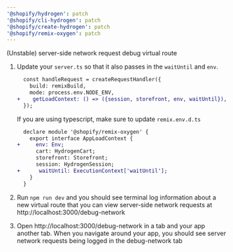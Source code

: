 ```yaml
---
'@shopify/hydrogen': patch
'@shopify/cli-hydrogen': patch
'@shopify/create-hydrogen': patch
'@shopify/remix-oxygen': patch
---
```


(Unstable) server-side network request debug virtual route

1. Update your `server.ts` so that it also passes in the `waitUntil` and `env`.

   ```diff
     const handleRequest = createRequestHandler({
       build: remixBuild,
       mode: process.env.NODE_ENV,
   +    getLoadContext: () => ({session, storefront, env, waitUntil}),
     });
   ```

   If you are using typescript, make sure to update `remix.env.d.ts`

   ```diff
     declare module '@shopify/remix-oxygen' {
       export interface AppLoadContext {
   +     env: Env;
         cart: HydrogenCart;
         storefront: Storefront;
         session: HydrogenSession;
   +      waitUntil: ExecutionContext['waitUntil'];
       }
     }
   ```

2. Run `npm run dev` and you should see terminal log information about a new virtual route that you can view server-side network requests at http://localhost:3000/debug-network

3. Open http://localhost:3000/debug-network in a tab and your app another tab. When you navigate around your app, you should see server network requests being logged in the debug-network tab
